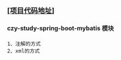 ### [[项目代码地址]](https://github.com/AndyCZY/czy-study-spring-boot "项目代码地址")
#### czy-study-spring-boot-mybatis 模块
    1、注解的方式
    2、xml的方式











